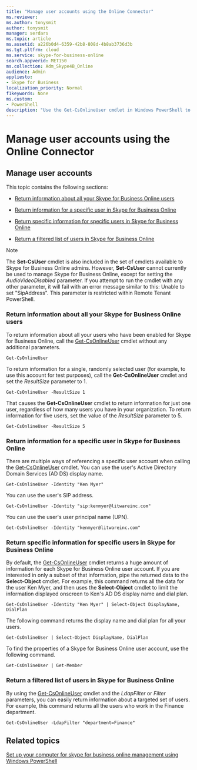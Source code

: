 ```yaml
---
title: "Manage user accounts using the Online Connector"
ms.reviewer: 
ms.author: tonysmit
author: tonysmit
manager: serdars
ms.topic: article
ms.assetid: a226b0d4-6359-42b8-808d-4b8ab3736d3b
ms.tgt.pltfrm: cloud
ms.service: skype-for-business-online
search.appverid: MET150
ms.collection: Adm_Skype4B_Online
audience: Admin
appliesto:
- Skype for Business
localization_priority: Normal
f1keywords: None
ms.custom:
- PowerShell
description: "Use the Get-CsOnlineUser cmdlet in Windows PowerShell to get information about your organization's Skype for Business Online users."
---
```


# Manage user accounts using the Online Connector

## Manage user accounts

This topic contains the following sections:

- [Return information about all your Skype for Business Online users](manage-user-accounts-using-the-online-connector.md#BKAllUsers)

- [Return information for a specific user in Skype for Business Online](manage-user-accounts-using-the-online-connector.md#BKSpecificUser)

- [Return specific information for specific users in Skype for Business Online](manage-user-accounts-using-the-online-connector.md#BKSpecificUsers)

- [Return a filtered list of users in Skype for Business Online](manage-user-accounts-using-the-online-connector.md#BKListofUsers)

> [!NOTE]
> The **Set-CsUser** cmdlet is also included in the set of cmdlets available to Skype for Business Online admins. However, **Set-CsUser** cannot currently be used to manage Skype for Business Online, except for setting the _AudioVideoDisabled_ parameter. If you attempt to run the cmdlet with any other parameter, it will fail with an error message similar to this: Unable to set "SipAddress". This parameter is restricted within Remote Tenant PowerShell.

### Return information about all your Skype for Business Online users
<a name="BKAllUsers"> </a>

To return information about all your users who have been enabled for Skype for Business Online, call the [Get-CsOnlineUser](https://go.microsoft.com/fwlink/p/?linkid=849603) cmdlet without any additional parameters.

```
Get-CsOnlineUser
```

To return information for a single, randomly selected user (for example, to use this account for test purposes), call the **Get-CsOnlineUser** cmdlet and set the _ResultSize_ parameter to 1.

```
Get-CsOnlineUser -ResultSize 1
```

That causes the **Get-CsOnlineUser** cmdlet to return information for just one user, regardless of how many users you have in your organization. To return information for five users, set the value of the _ResultSize_ parameter to 5.

```
Get-CsOnlineUser -ResultSize 5
```

### Return information for a specific user in Skype for Business Online
<a name="BKSpecificUser"> </a>

There are multiple ways of referencing a specific user account when calling the [Get-CsOnlineUser](https://go.microsoft.com/fwlink/p/?linkid=849603) cmdlet. You can use the user's Active Directory Domain Services (AD DS) display name.

```
Get-CsOnlineUser -Identity "Ken Myer"
```

You can use the user's SIP address.

```
Get-CsOnlineUser -Identity "sip:kenmyer@litwareinc.com"
```

You can use the user's user principal name (UPN).

```
Get-CsOnlineUser -Identity "kenmyer@litwareinc.com"
```

### Return specific information for specific users in Skype for Business Online
<a name="BKSpecificUsers"> </a>

By default, the [Get-CsOnlineUser](https://technet.microsoft.com/library/2bfafd70-a7d9-4308-a353-5ecf44249b53.aspx) cmdlet returns a huge amount of information for each Skype for Business Online user account. If you are interested in only a subset of that information, pipe the returned data to the **Select-Object** cmdlet. For example, this command returns all the data for the user Ken Myer, and then uses the **Select-Object** cmdlet to limit the information displayed onscreen to Ken's AD DS display name and dial plan.

```
Get-CsOnlineUser -Identity "Ken Myer" | Select-Object DisplayName, DialPlan
```

The following command returns the display name and dial plan for all your users.

```
Get-CsOnlineUser | Select-Object DisplayName, DialPlan
```

To find the properties of a Skype for Business Online user account, use the following command.

```
Get-CsOnlineUser | Get-Member
```

### Return a filtered list of users in Skype for Business Online
<a name="BKListofUsers"> </a>

By using the [Get-CsOnlineUser](https://go.microsoft.com/fwlink/p/?linkid=849603) cmdlet and the _LdapFilter_ or _Filter_ parameters, you can easily return information about a targeted set of users. For example, this command returns all the users who work in the Finance department.

```
Get-CsOnlineUser -LdapFilter "department=Finance"
```

## Related topics
[Set up your computer for skype for business online management using Windows PowerShell](set-up-your-computer-for-windows-powershell.md)


